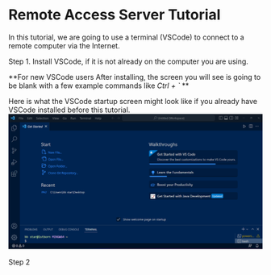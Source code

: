 Remote Access Server Tutorial 
=============================
In this tutorial, we are going to use a terminal (VSCode) to connect to a remote computer via the Internet.  

Step 1. Install VSCode, if it is not already on the computer you are using.  

**For new VSCode users
After installing, the screen you will see is going to be blank with a few example commands like *Ctrl + `*
**

Here is what the VSCode startup screen might look like if you already have VSCode installed before this tutorial. 
![Image](https://github.com/symsoph/cse15l-lab-reports/blob/main/after%20install%20vscode.png)

Step 2
